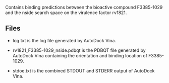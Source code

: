Contains binding predictions between the bioactive compound F3385-1029 and the nside search space on the virulence factor rv1821.

## Files

- log.txt is the log file generated by AutoDock Vina.

- rv1821_F3385-1029_nside.pdbqt is the PDBQT file generated by AutoDock Vina containing the orientation and binding location of F3385-1029.

- stdoe.txt is the combined STDOUT and STDERR output of AutoDock Vina.

